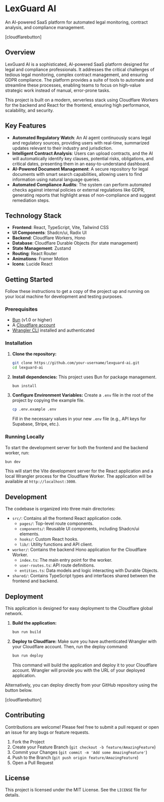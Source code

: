 # LexGuard AI

An AI-powered SaaS platform for automated legal monitoring, contract analysis, and compliance management.

[cloudflarebutton]

## Overview

LexGuard AI is a sophisticated, AI-powered SaaS platform designed for legal and compliance professionals. It addresses the critical challenges of tedious legal monitoring, complex contract management, and ensuring GDPR compliance. The platform provides a suite of tools to automate and streamline these processes, enabling teams to focus on high-value strategic work instead of manual, error-prone tasks.

This project is built on a modern, serverless stack using Cloudflare Workers for the backend and React for the frontend, ensuring high performance, scalability, and security.

## Key Features

-   **Automated Regulatory Watch**: An AI agent continuously scans legal and regulatory sources, providing users with real-time, summarized updates relevant to their industry and jurisdiction.
-   **Intelligent Contract Analysis**: Users can upload contracts, and the AI will automatically identify key clauses, potential risks, obligations, and critical dates, presenting them in an easy-to-understand dashboard.
-   **AI-Powered Document Management**: A secure repository for legal documents with smart search capabilities, allowing users to find information using natural language queries.
-   **Automated Compliance Audits**: The system can perform automated checks against internal policies or external regulations like GDPR, generating reports that highlight areas of non-compliance and suggest remediation steps.

## Technology Stack

-   **Frontend**: React, TypeScript, Vite, Tailwind CSS
-   **UI Components**: Shadcn/ui, Radix UI
-   **Backend**: Cloudflare Workers, Hono
-   **Database**: Cloudflare Durable Objects (for state management)
-   **State Management**: Zustand
-   **Routing**: React Router
-   **Animations**: Framer Motion
-   **Icons**: Lucide React

## Getting Started

Follow these instructions to get a copy of the project up and running on your local machine for development and testing purposes.

### Prerequisites

-   [Bun](https://bun.sh/) (v1.0 or higher)
-   A [Cloudflare account](https://dash.cloudflare.com/sign-up)
-   [Wrangler CLI](https://developers.cloudflare.com/workers/wrangler/install-and-update/) installed and authenticated

### Installation

1.  **Clone the repository:**
    ```sh
    git clone https://github.com/your-username/lexguard-ai.git
    cd lexguard-ai
    ```

2.  **Install dependencies:**
    This project uses Bun for package management.
    ```sh
    bun install
    ```

3.  **Configure Environment Variables:**
    Create a `.env` file in the root of the project by copying the example file.
    ```sh
    cp .env.example .env
    ```
    Fill in the necessary values in your new `.env` file (e.g., API keys for Supabase, Stripe, etc.).

### Running Locally

To start the development server for both the frontend and the backend worker, run:

```sh
bun dev
```

This will start the Vite development server for the React application and a local Wrangler process for the Cloudflare Worker. The application will be available at `http://localhost:3000`.

## Development

The codebase is organized into three main directories:

-   `src/`: Contains all the frontend React application code.
    -   `pages/`: Top-level route components.
    -   `components/`: Reusable UI components, including Shadcn/ui elements.
    -   `hooks/`: Custom React hooks.
    -   `lib/`: Utility functions and API client.
-   `worker/`: Contains the backend Hono application for the Cloudflare Worker.
    -   `index.ts`: The main entry point for the worker.
    -   `user-routes.ts`: API route definitions.
    -   `entities.ts`: Data models and logic interacting with Durable Objects.
-   `shared/`: Contains TypeScript types and interfaces shared between the frontend and backend.

## Deployment

This application is designed for easy deployment to the Cloudflare global network.

1.  **Build the application:**
    ```sh
    bun run build
    ```

2.  **Deploy to Cloudflare:**
    Make sure you have authenticated Wrangler with your Cloudflare account. Then, run the deploy command:
    ```sh
    bun run deploy
    ```
    This command will build the application and deploy it to your Cloudflare account. Wrangler will provide you with the URL of your deployed application.

Alternatively, you can deploy directly from your GitHub repository using the button below.

[cloudflarebutton]

## Contributing

Contributions are welcome! Please feel free to submit a pull request or open an issue for any bugs or feature requests.

1.  Fork the Project
2.  Create your Feature Branch (`git checkout -b feature/AmazingFeature`)
3.  Commit your Changes (`git commit -m 'Add some AmazingFeature'`)
4.  Push to the Branch (`git push origin feature/AmazingFeature`)
5.  Open a Pull Request

## License

This project is licensed under the MIT License. See the `LICENSE` file for details.